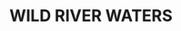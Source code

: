 ---
title: "WILD RIVER WATERS"
price: "TBA"
desc: "Opis nije dostupan"
img_path: "/assets/img/A.MIG-2203.jpg"
brand: AMMO
available: true
cat: "dioramas"
subcat: "ACRYLIC WATER (250 mL. jars)"
subsubcat: "SS"
---